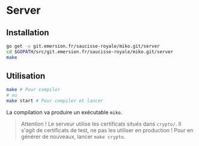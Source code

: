 # Server

## Installation

```bash
go get -u git.emersion.fr/saucisse-royale/miko.git/server
cd $GOPATH/src/git.emersion.fr/saucisse-royale/miko.git/server
make
```

## Utilisation

```bash
make # Pour compiler
# ou
make start # Pour compiler et lancer
```

La compilation va produire un exécutable `miko`.

> Attention ! Le serveur utilise les certificats situés dans `crypto/`.
> Il s'agit de certificats de test, ne pas les utiliser en production !
> Pour en générer de nouveaux, lancer `make crypto`.
